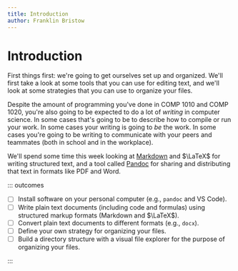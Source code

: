 ```yaml
---
title: Introduction
author: Franklin Bristow
---
```


Introduction
============

First things first: we're going to get ourselves set up and organized. We'll
first take a look at some tools that you can use for editing text, and we'll
look at some strategies that you can use to organize your files.

Despite the amount of programming you've done in COMP 1010 and COMP 1020, you're
also going to be expected to do a lot of *writing* in computer science. In some
cases that's going to be to describe how to compile or run your work. In some
cases your writing is going to *be* the work. In some cases you're going to be
writing to communicate with your peers and teammates (both in school and in the
workplace).

We'll spend some time this week looking at [Markdown] and $\LaTeX$ for writing
structured text, and a tool called [Pandoc] for sharing and distributing that
text in formats like PDF and Word.

::: outcomes

* [ ] Install software on your personal computer (e.g., `pandoc` and VS Code).
* [ ] Write plain text documents (including code and formulas) using structured
  markup formats (Markdown and $\LaTeX$).
* [ ] Convert plain text documents to different formats (e.g., `docx`).
* [ ] Define your own strategy for organizing your files.
* [ ] Build a directory structure with a visual file explorer for the purpose of
  organizing your files.

:::

[Markdown]: https://en.wikipedia.org/wiki/Markdown
[Pandoc]: https://pandoc.org
